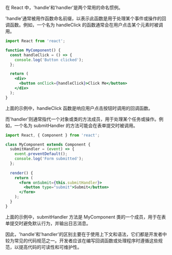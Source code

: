 在 React 中，'handle'和'handler'是两个常用的命名惯例。

'handle'通常被用作函数命名前缀，以表示此函数是用于处理某个事件或操作的回调函数。例如，一个名为 handleClick 的函数通常会在用户点击某个元素时被调用。

```jsx
import React from 'react';

function MyComponent() {
  const handleClick = () => {
    console.log('Button clicked');
  };

  return (
    <div>
      <button onClick={handleClick}>Click Me</button>
    </div>
  );
}
```

上面的示例中，handleClick 函数是响应用户点击按钮时调用的回调函数。

而'handler'则通常指代一个对象或类的方法成员，用于处理某个任务或操作。例如，一个名为 submitHandler 的方法可能会在表单提交时被调用。

```jsx
import React, { Component } from 'react';

class MyComponent extends Component {
  submitHandler = (event) => {
    event.preventDefault();
    console.log('Form submitted');
  };
  
  render() {
    return (
      <form onSubmit={this.submitHandler}>
        <button type="submit">Submit</button>
      </form>
    );
  }
}
```

上面的示例中，submitHandler 方法是 MyComponent 类的一个成员，用于在表单提交时避免默认行为，并输出日志消息。

因此，'handle'和'handler'的区别主要在于使用上下文和语法，它们都是开发者中较为常见的代码规范之一。开发者应该在编写回调函数或处理程序时遵循这些规范，以提高代码的可读性和可维护性。